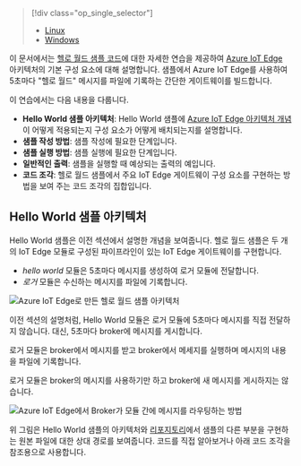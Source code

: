 > [!div class="op_single_selector"]
> * [Linux](../articles/iot-hub/iot-hub-linux-iot-edge-get-started.md)
> * [Windows](../articles/iot-hub/iot-hub-windows-iot-edge-get-started.md)
> 
> 

이 문서에서는 [헬로 월드 샘플 코드][lnk-helloworld-sample]에 대한 자세한 연습을 제공하여 [Azure IoT Edge][lnk-iot-edge] 아키텍처의 기본 구성 요소에 대해 설명합니다. 샘플에서 Azure IoT Edge를 사용하여 5초마다 "헬로 월드" 메시지를 파일에 기록하는 간단한 게이트웨이를 빌드합니다.

이 연습에서는 다음 내용을 다룹니다.

* **Hello World 샘플 아키텍처**: Hello World 샘플에 [Azure IoT Edge 아키텍처 개념][lnk-edge-concepts]이 어떻게 적용되는지 구성 요소가 어떻게 배치되는지를 설명합니다.
* **샘플 작성 방법**: 샘플 작성에 필요한 단계입니다.
* **샘플 실행 방법**: 샘플 실행에 필요한 단계입니다. 
* **일반적인 출력**: 샘플을 실행할 때 예상되는 출력의 예입니다.
* **코드 조각**: 헬로 월드 샘플에서 주요 IoT Edge 게이트웨이 구성 요소를 구현하는 방법을 보여 주는 코드 조각의 집합입니다.


## <a name="hello-world-sample-architecture"></a>Hello World 샘플 아키텍처
Hello World 샘플은 이전 섹션에서 설명한 개념을 보여줍니다. 헬로 월드 샘플은 두 개의 IoT Edge 모듈로 구성된 파이프라인이 있는 IoT Edge 게이트웨이를 구현합니다.

* *hello world* 모듈은 5초마다 메시지를 생성하여 로거 모듈에 전달합니다.
* *로거* 모듈은 수신하는 메시지를 파일에 기록합니다.

![Azure IoT Edge로 만든 헬로 월드 샘플 아키텍처][4]

이전 섹션의 설명처럼, Hello World 모듈은 로거 모듈에 5초마다 메시지를 직접 전달하지 않습니다. 대신, 5초마다 broker에 메시지를 게시합니다.

로거 모듈은 broker에서 메시지를 받고 broker에서 메세지를 실행하며 메시지의 내용을 파일에 기록합니다.

로거 모듈은 broker의 메시지를 사용하기만 하고 broker에 새 메시지를 게시하지는 않습니다.

![Azure IoT Edge에서 Broker가 모듈 간에 메시지를 라우팅하는 방법][5]

위 그림은 Hello World 샘플의 아키텍처와 [리포지토리][lnk-iot-edge]에서 샘플의 다른 부분을 구현하는 원본 파일에 대한 상대 경로를 보여줍니다. 코드를 직접 알아보거나 아래 코드 조각을 참조용으로 사용합니다.

<!-- Images -->
[4]: media/iot-hub-iot-edge-getstarted-selector/high_level_architecture.png
[5]: media/iot-hub-iot-edge-getstarted-selector/detailed_architecture.png

<!-- Links -->
[lnk-helloworld-sample]: https://github.com/Azure/iot-edge/tree/master/samples/hello_world
[lnk-iot-edge]: https://github.com/Azure/iot-edge
[lnk-edge-concepts]: ../articles/iot-hub/iot-hub-iot-edge-overview.md